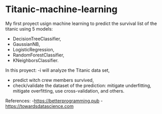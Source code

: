 # Titanic-machine-learning
My first proyect usign machine learning to predict the survival list of the titanic using 5 models: 
- DecisionTreeClassifier,
-  GaussianNB,
-  LogisticRegression,
-  RandomForestClassifier,
-  KNeighborsClassifier.


In this proyect: 
-i will analyze the Titanic data set, 
- predict witch crew members survived,
- check/validate the dataset of the prediction: mitigate underfitting, mitigate overfitting, use cross-validation, and others.







References: 
-https://betterprogramming.pub 
-https://towardsdatascience.com
